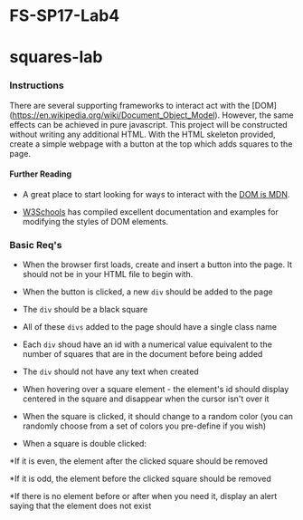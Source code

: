# FS-SP17-Lab4
# squares-lab

### Instructions

There are several supporting frameworks to interact act with the [DOM] (https://en.wikipedia.org/wiki/Document_Object_Model). However, the same effects can be achieved in pure javascript. This project will be constructed without writing any additional HTML. With the HTML skeleton provided, create a simple webpage with a button at the top which adds squares to the page.

#### Further Reading

* A great place to start looking for ways to interact with the [DOM is MDN](https://developer.mozilla.org/en-US/docs/Web/API/Document).

* [W3Schools](http://www.w3schools.com/jsref/dom_obj_style.asp) has compiled excellent documentation and examples for modifying the styles of DOM elements.

### Basic Req's

* When the browser first loads, create and insert a button into the page. It should not be in your HTML file to begin with.

* When the button is clicked, a new `div` should be added to the page

* The `div` should be a black square

* All of these `divs` added to the page should have a single class name

* Each `div` shoud have an id with a numerical value equivalent to the number of squares that are in the document before being added

* The `div` should not have any text when created

* When hovering over a square element - the element's id should display centered in the square and disappear when the cursor isn't over it

* When the square is clicked, it should change to a random color (you can randomly choose from a set of colors you pre-define if you wish)

* When a square is double clicked:

*If it is even, the element after the clicked square should be removed

*If it is odd, the element before the clicked square should be removed

*If there is no element before or after when you need it, display an alert saying that the element does not exist
